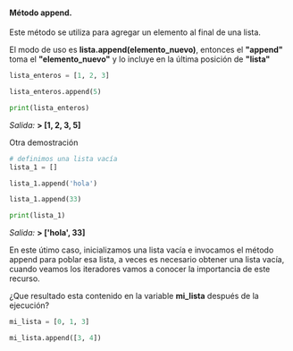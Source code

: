 #### Método append.

Este método se utiliza para agregar un elemento al final de una lista.

El modo de uso es **lista.append(elemento_nuevo)**, entonces el **"append"** toma el **"elemento_nuevo"** y lo incluye en la última posición de **"lista"**

``` python
lista_enteros = [1, 2, 3]

lista_enteros.append(5)

print(lista_enteros)
``` 
_Salida:_
**> [1, 2, 3, 5]**

Otra demostración

``` python
# definimos una lista vacía 
lista_1 = []

lista_1.append('hola')

lista_1.append(33)

print(lista_1)
``` 
_Salida:_
**> ['hola', 33]**

En este útimo caso, inicializamos una lista vacía e invocamos el método append para poblar esa lista, a veces es necesario obtener una lista vacía, cuando veamos los iteradores vamos a conocer la importancia de este recurso.


¿Que resultado esta contenido en la variable **mi_lista** después de la ejecución?

``` python
mi_lista = [0, 1, 3]

mi_lista.append([3, 4])

```